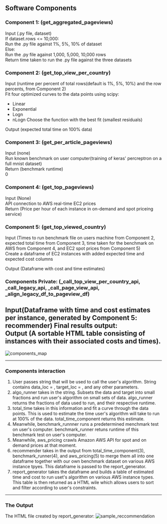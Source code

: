 ## Software Components

### Component 1: (get_aggregated_pageviews)
Input (.py file, dataset)  
If dataset.rows <= 10,000:  
Run the .py file against 1%, 5%, 10% of dataset  
Else:  
Run the .py file against 1,000, 5,000, 10,000 rows  
Return time taken to run the .py file against the three datasets  

### Component 2: (get_top_view_per_country)
Input (runtime per percent of total rows(default is 1%, 5%, 10%) and the row percents, from Component 2)  
Fit four optimized curves to the data points using scipy:  
- Linear  
- Exponential  
- Logn
- nLogn
Choose the function with the best fit (smallest residuals)

Output (expected total time on 100% data)

### Component 3: (get_per_article_pageviews)  
Input (none)  
Run known benchmark on user computer(training of keras' percreptron on a full mnist dataset)  
Return (benchmark runtime)  
0
### Component 4: (get_top_pageviews)
Input (None)  
API connection to AWS real-time EC2 prices  
Return (Price per hour of each instance in on-demand and spot priceing service)  

### Component 5: (get_top_viewed_country)
Input (Times to run benchmark file on users machine from Component 2, expected total time from Component 3, time taken for the benchmark on AWS from Component 4, and EC2 spot prices from Component 5)  
Create a dataframe of EC2 instances with added expected time and expected cost columns

Output (Dataframe with cost and time estimates)  

### Components Private: (_call_top_view_per_country_api, _call_legacy_api, _call_page_view_api, _align_legacy_df_to_pageview_df)
Input(Dataframe with time and cost estimates per instance, generated by Component 5: recommender)
Final results output:  
Output (A sortable HTML table consisting of instances with their associated costs and times).
---
![components_map](./components-interaction-map.PNG)

---
### Components interaction
1. User passes string that will be used to call the user's algorithm. String contains data_loc = <data csv path>, target_loc = <target csv path>, and any other parameters.
2. algo_runner takes in the string. Subsets the data and target into small fractions and run user's algorithm on small sets of data. algo_runner returns the fractions of data used to run, and their respective runtime.
3. total_time takes in this information and fit a curve through the data points. This is used to estimate the time user's algorithm will take to run at 100% of the data. total_time_component returns this estimate.
4. Meanwhile, benchmark_runnner runs a predetermined menchmark test on user's computer. benchmark_runner retuns runtime of this benchmark test on user's computer.
5. Meanwhile, aws_pricing crawls Amazon AWS API for spot and on demand prices at that moment.
6. recommender takes in the output from total_time_component(3), benchmark_runner(4), and aws_pricing(5) to merge them all into one dataframe together with our own benchmark dataset on various AWS instance tpyes. This dataframe is passed to the report_generator.
7. report_generator takes the dataframe and builds a table of estimated time and cost to run uset's algorithm on various AWS instance types. This table is then returned as a HTML wile which allows users to sort and filter according to user's constraints.

---
### The Output
The HTML file created by report_generator:
![sample_reccommendation](./sample-recommendation.PNG)
